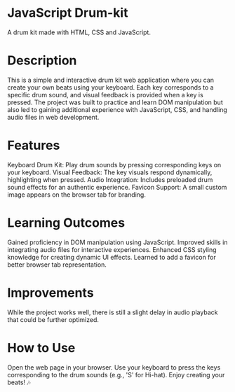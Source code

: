 # JavaScript Drum-kit
A drum kit made with HTML, CSS and JavaScript.

# Description
This is a simple and interactive drum kit web application where you can create your own beats using your keyboard. Each key corresponds to a specific drum sound, and visual feedback is provided when a key is pressed. The project was built to practice and learn DOM manipulation but also led to gaining additional experience with JavaScript, CSS, and handling audio files in web development.

# Features
Keyboard Drum Kit: Play drum sounds by pressing corresponding keys on your keyboard.
Visual Feedback: The key visuals respond dynamically, highlighting when pressed.
Audio Integration: Includes preloaded drum sound effects for an authentic experience.
Favicon Support: A small custom image appears on the browser tab for branding.

# Learning Outcomes
Gained proficiency in DOM manipulation using JavaScript.
Improved skills in integrating audio files for interactive experiences.
Enhanced CSS styling knowledge for creating dynamic UI effects.
Learned to add a favicon for better browser tab representation.

# Improvements
While the project works well, there is still a slight delay in audio playback that could be further optimized.

# How to Use
Open the web page in your browser.
Use your keyboard to press the keys corresponding to the drum sounds (e.g., 'S' for Hi-hat).
Enjoy creating your beats! 🎶
